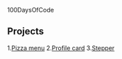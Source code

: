 100DaysOfCode

## Projects

1.[Pizza menu](https://github.com/FatimaHatami/100DaysOfCode/tree/main/pizza-menu)
2.[Profile card](https://github.com/FatimaHatami/100DaysOfCode/tree/main/profile-card)
3.[Stepper](https://github.com/FatimaHatami/100DaysOfCode/tree/main/stepper)
